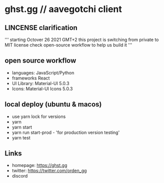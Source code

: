 # ghst.gg // aavegotchi client 


## LINCENSE clarification

'''
starting Octover 26 2021 GMT+2 this project is switching from private to MIT license
check open-source workflow to help us build it
'''


## open source workflow 

-  languages: JavaScript/Python
- frameworks React
- UI Library: Material-UI 5.0.3
- Icons: Material-UI Icons 5.0.3



## local deploy (ubuntu & macos)

* use yarn lock for versions
* yarn
* yarn start
* yarn run start-prod  - 'for production version testing'
* yarn test


## Links

* homepage: https://ghst.gg
* twitter: https://twitter.com/orden_gg
* discord 
